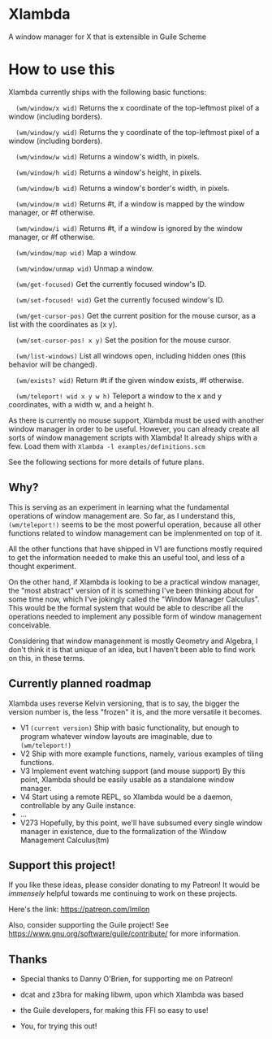 # Xlambda

A window manager for X that is extensible in Guile Scheme

# How to use this
Xlambda currently ships with the following basic functions:

`  (wm/window/x wid)`
Returns the x coordinate of the top-leftmost pixel of a window (including borders).

`  (wm/window/y wid)`
Returns the y coordinate of the top-leftmost pixel of a window (including borders).

`  (wm/window/w wid)`
Returns a window's width, in pixels.

`  (wm/window/h wid)`
Returns a window's height, in pixels.

`  (wm/window/b wid)`
Returns a window's border's width, in pixels.

`  (wm/window/m wid)`
Returns #t, if a window is mapped by the window manager, or #f otherwise.

`  (wm/window/i wid)`
Returns #t, if a window is ignored by the window manager, or #f otherwise.

`  (wm/window/map wid)`
Map a window.

`  (wm/window/unmap wid)`
Unmap a window.

`  (wm/get-focused)`
Get the currently focused window's ID.

`  (wm/set-focused! wid)`
Get the currently focused window's ID.

`  (wm/get-cursor-pos)`
Get the current position for the mouse cursor, as a list with the coordinates as (x y).

`  (wm/set-cursor-pos! x y)`
Set the position for the mouse cursor.

`  (wm/list-windows)`
List all windows open, including hidden ones (this behavior will be changed).

`  (wm/exists? wid)`
Return #t if the given window exists, #f otherwise.

`  (wm/teleport! wid x y w h)`
Teleport a window to the x and y coordinates, with a width w, and a height h.

As there is currently no mouse support, Xlambda must be used with another
window manager in order to be useful. However, you can already create all sorts of window
management scripts with Xlambda! It already ships with a few. Load them with `Xlambda -l examples/definitions.scm`

See the following sections for more details of future plans.

## Why?
This is serving as an experiment in learning what the fundamental operations of window management
are. So far, as I understand this, `(wm/teleport!)` seems to be the most powerful operation,
because all other functions related to window management can be implenmented on top of it.

All the other functions that have shipped in V1 are functions mostly required to get the
information needed to make this an useful tool, and less of a thought experiment.

On the other hand, if Xlambda is looking to be a practical window manager, the "most abstract"
version of it is something I've been thinking about for some time now, which I've jokingly called
the "Window Manager Calculus". This would be the formal system that would be able to describe
all the operations needed to implement any possible form of window management conceivable.

Considering that window managenment is mostly Geometry and Algebra, I don't think it is that
unique of an idea, but I haven't been able to find work on this, in these terms.

## Currently planned roadmap
Xlambda uses reverse Kelvin versioning, that is to say, the bigger the version number is,
the less "frozen" it is, and the more versatile it becomes.
* V1 `(current version)`
Ship with basic functionality, but enough to program whatever window layouts are imaginable,
due to `(wm/teleport!)`
* V2
Ship with more example functions, namely, various examples of tiling functions.
* V3
Implement event watching support (and mouse support)
By this point, Xlambda should be easily usable as a standalone window manager.
* V4
Start using a remote REPL, so Xlambda would be a daemon, controllable by any Guile instance.
* ...
* V273
Hopefully, by this point, we'll have subsumed every single window manager in existence,
due to the formalization of the Window Management Calculus(tm)

## Support this project!
If you like these ideas, please consider donating to my Patreon! It would be *immensely* helpful
towards me continuing to work on these projects.

Here's the link: https://patreon.com/lmilon

Also, consider supporting the Guile project! See https://www.gnu.org/software/guile/contribute/
for more information.

## Thanks
* Special thanks to Danny O'Brien, for supporting me on Patreon!

* dcat and z3bra for making libwm, upon which Xlambda was based
* the Guile developers, for making this FFI so easy to use!
* You, for trying this out!
